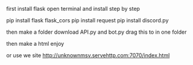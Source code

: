 first install flask
open terminal and install step by step

pip install flask flask_cors
pip install request
pip install discord.py

then make a folder download API.py and bot.py drag this to in one folder 

then make a html enjoy

or use we site http://unknownmsv.servehttp.com:7070/index.html

